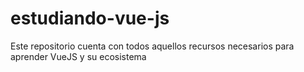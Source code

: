 # estudiando-vue-js
Este repositorio cuenta con todos aquellos recursos necesarios para aprender VueJS y su ecosistema

